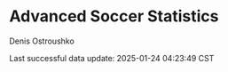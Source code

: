 # Advanced Soccer Statistics
Denis Ostroushko

<!-- gfm -->

Last successful data update: 2025-01-24 04:23:49 CST

